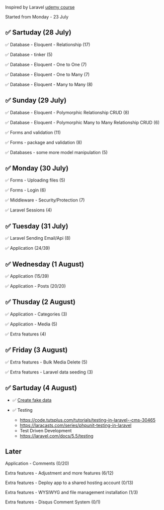 Inspired by Laravel [udemy course](https://www.udemy.com/php-with-laravel-for-beginners-become-a-master-in-laravel/learn/v4/t/lecture/4872796?start=0)

Started from Monday - 23 July

## ✅ Sartuday (28 July)

✅ Database - Eloquent - Relationship (17)  

✅ Database - tinker (5)

✅ Database - Eloquent -  One to One (7)

✅ Database - Eloquent -  One to Many (7)

✅ Database - Eloquent -  Many to Many (8)

## ✅ Sunday (29 July)

✅  Database - Eloquent -  Polymorphic Relationship CRUD (8)

✅  Database - Eloquent -  Polymorphic Many to Many Relationship CRUD (6)

✅  Forms and validation (11)

✅ Forms - package and validation (8)

✅ Databases - some more model manipulation  (5)

## ✅ Monday (30 July)

✅ Forms - Uploading files (5)

✅ Forms - Login (6)

✅ Middleware - Security/Protection (7)

✅ Laravel Sessions (4)

## ✅  Tuesday (31 July)

✅ Laravel Sending Email/Api (8)

✅ Application (24/39) 

## ✅ Wednesday (1 August)

✅  Application (15/39) 

✅  Application - Posts (20/20) 

## ✅  Thusday (2 August)

✅   Application - Categories (3)

✅  Application - Media (5)

✅  Extra features (4)

## ✅  Friday (3 August)

✅  Extra features - Bulk Media Delete (5)

✅  Extra features - Laravel data seeding (3)

## ✅  Sartuday (4 August)

* ✅  [Create fake data](https://kollox.com/news.php?read=generating-fake-users-in-laravel-5.5)

* ✅  Testing

  * https://code.tutsplus.com/tutorials/testing-in-laravel--cms-30465
  * https://laracasts.com/series/phpunit-testing-in-laravel 
  * Test Driven Development
  * https://laravel.com/docs/5.5/testing

  

## Later

Application - Comments (0/20)

Extra features - Adjustment and more features (6/12)

Extra features - Deploy app to a shared hosting account (0/13)

Extra features - WYSIWYG and file management installation (1/3)

Extra features - Disqus Comment System (0/1)

